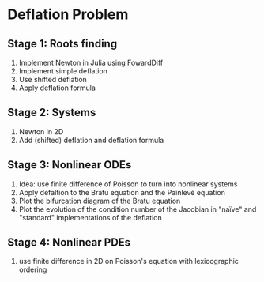 # Deflation Problem

## Stage 1: Roots finding
1) Implement Newton in Julia using FowardDiff
2) Implement simple deflation
3) Use shifted deflation
4) Apply deflation formula

## Stage 2: Systems
1) Newton in 2D
2) Add (shifted) deflation and deflation formula

## Stage 3: Nonlinear ODEs
1) Idea: use finite difference of Poisson to turn into nonlinear systems
2) Apply defaltion to the Bratu equation and the Painlevé equation
3) Plot the bifurcation diagram of the Bratu equation
4) Plot the evolution of the condition number of the Jacobian in "naïve" and "standard" implementations of the deflation

## Stage 4: Nonlinear PDEs
1) use finite difference in 2D on Poisson's equation with lexicographic ordering
